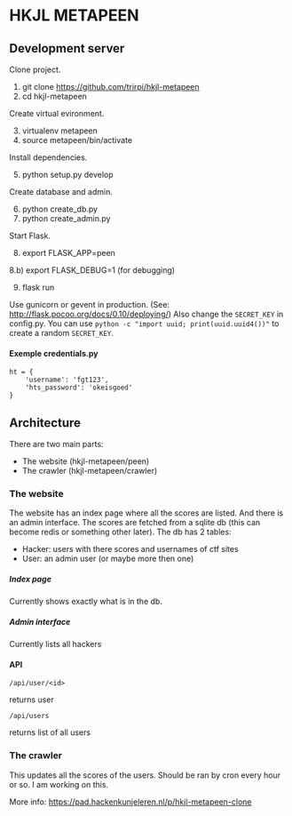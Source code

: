 # HKJL METAPEEN

## Development server

Clone project.

1. git clone https://github.com/trirpi/hkjl-metapeen
2. cd hkjl-metapeen

Create virtual evironment.

3. virtualenv metapeen
4. source metapeen/bin/activate

Install dependencies.

5. python setup.py develop

Create database and admin.

6. python create_db.py
7. python create_admin.py

Start Flask.

8. export FLASK_APP=peen

8.b) export FLASK_DEBUG=1 (for debugging)

9. flask run

Use gunicorn or gevent in production. (See: http://flask.pocoo.org/docs/0.10/deploying/)
Also change the `SECRET_KEY` in config.py.
You can use `python -c "import uuid; print(uuid.uuid4())"` to create a random `SECRET_KEY`.

#### Exemple credentials.py

    ht = { 
        'username': 'fgt123',
        'hts_password': 'okeisgoed'
    }


## Architecture

There are two main parts:

- The website (hkjl-metapeen/peen)
- The crawler (hkjl-metapeen/crawler)

### The website
The website has an index page where all the scores are listed. And there is an admin interface.
The scores are fetched from a sqlite db (this can become redis or something other later).
The db has 2 tables:

- Hacker: users with there scores and usernames of ctf sites
- User: an admin user (or maybe more then one)

##### Index page
Currently shows exactly what is in the db.

##### Admin interface
Currently lists all hackers

#### API
    /api/user/<id>
returns user

    /api/users
returns list of all users

### The crawler
This updates all the scores of the users. Should be ran by cron every hour or so.
I am working on this.


More info: https://pad.hackenkunjeleren.nl/p/hkjl-metapeen-clone


